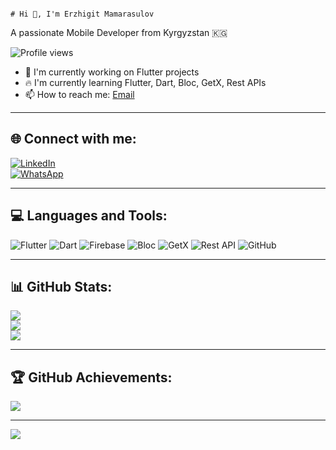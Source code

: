                                                                                               # Hi 👋, I'm Erzhigit Mamarasulov  
A passionate Mobile Developer from Kyrgyzstan 🇰🇬  

![Profile views](https://komarev.com/ghpvc/?username=erjigit12&color=blue&style=flat)  

- 🚀 I'm currently working on Flutter projects  
- 🔥 I'm currently learning Flutter, Dart, Bloc, GetX, Rest APIs  
- 📫 How to reach me: [Email](mailto:your-email@example.com)  

---

## 🌐 Connect with me:  
[![LinkedIn](https://img.shields.io/badge/LinkedIn-%230077B5.svg?logo=linkedin&logoColor=white)](https://www.linkedin.com/in/erzhigit-mamarasulov-9093b0266/)  
[![WhatsApp](https://img.shields.io/badge/WhatsApp-%25D366.svg?style=for-the-badge&logo=whatsapp&logoColor=white)](https://api.whatsapp.com/send?phone=774298179)

---

## 💻 Languages and Tools:
![Flutter](https://img.shields.io/badge/Flutter-%2302569B.svg?style=for-the-badge&logo=flutter&logoColor=white)
![Dart](https://img.shields.io/badge/Dart-%230175C2.svg?style=for-the-badge&logo=dart&logoColor=white)
![Firebase](https://img.shields.io/badge/Firebase-%23039BE5.svg?style=for-the-badge&logo=firebase)
![Bloc](https://img.shields.io/badge/Bloc-%230175C2.svg?style=for-the-badge&logo=dart&logoColor=white)
![GetX](https://img.shields.io/badge/GetX-%23FF1493.svg?style=for-the-badge&logo=flutter&logoColor=white)
![Rest API](https://img.shields.io/badge/Rest_APIs-%23000000.svg?style=for-the-badge&logo=postman&logoColor=white)
![GitHub](https://img.shields.io/badge/github-%23121011.svg?style=for-the-badge&logo=github&logoColor=white)

---

## 📊 GitHub Stats:
![](https://github-readme-stats.vercel.app/api?username=erjigit12&theme=dark&hide_border=false&include_all_commits=false&count_private=true)  
![](https://github-readme-streak-stats.herokuapp.com/?user=erjigit12&theme=dark&hide_border=false)  
![](https://github-readme-stats.vercel.app/api/top-langs/?username=erjigit12&theme=dark&hide_border=false&include_all_commits=false&count_private=true&layout=compact)  

---

## 🏆 GitHub Achievements:
![](https://github-profile-trophy.vercel.app/?username=erjigit12&theme=radical&no-frame=false&no-bg=false&margin-w=4)  

---

[![](https://visitcount.itsvg.in/api?id=erjigit12&icon=5&color=13)](https://visitcount.itsvg.in)  

<!-- Proudly created with GPRM ( https://gprm.itsvg.in ) -->
